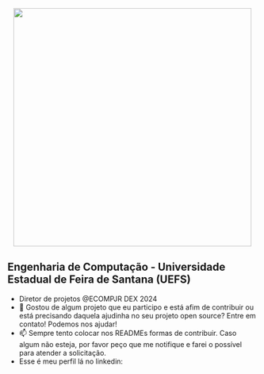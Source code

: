 <div style="display: flex; justify-content: center; align-items: center;">
  <img src="https://github.com/AnesioSousa/AnesioSousa/raw/main/neural-network.gif" width="auto" height="480px"/>
</div>
<section>
  <h2>Engenharia de Computação - Universidade Estadual de Feira de Santana (UEFS)</h2>
  <ul>
    <li>Diretor de projetos @ECOMPJR DEX 2024</li>
    <li>👯 Gostou de algum projeto que eu participo e está afim de contribuir ou está precisando daquela ajudinha no seu projeto open source? Entre em contato! Podemos nos ajudar! </li>
    <li>📫 Sempre tento colocar nos READMEs formas de contribuir. Caso algum não esteja, por favor peço que me notifique e farei o possível para atender a solicitação.</li>
    <li>Esse é meu perfil lá no linkedin: <a href="https://www.linkedin.com/in/anésio-neto-75063a243/"></li>
  </ul>
</section>

